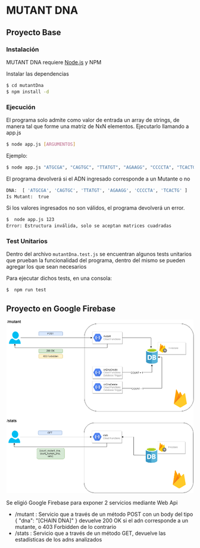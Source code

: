 # MUTANT DNA
## Proyecto Base
### Instalación
MUTANT DNA requiere [Node.js](https://nodejs.org/) y NPM

 Instalar las dependencias
```sh
$ cd mutantDna
$ npm install -d
```
### Ejecución
El programa solo admite como valor de entrada un array de strings, de manera tal que forme una matriz de NxN elementos.
Ejecutarlo llamando a app.js
```sh
$ node app.js [ARGUMENTOS]
```
Ejemplo:
```sh
$ node app.js "ATGCGA", "CAGTGC", "TTATGT", "AGAAGG", "CCCCTA", "TCACTG"
```
El programa devolverá si el ADN ingresado corresponde a un Mutante o no
```sh
DNA:  [ 'ATGCGA', 'CAGTGC', 'TTATGT', 'AGAAGG', 'CCCCTA', 'TCACTG' ]
Is Mutant:  true
```
Si los valores ingresados no son válidos, el programa devolverá un error.
```sh
$  node app.js 123
Error: Estructura inválida, solo se aceptan matrices cuadradas
```

### Test Unitarios
Dentro del archivo `mutantDna.test.js` se encuentran algunos tests unitarios que prueban la funcionalidad del programa, dentro del mismo se pueden agregar los que sean necesarios

Para ejecutar dichos tests, en una consola:
```sh
$  npm run test
```

## Proyecto en Google Firebase
![alt text](https://github.com/ezeit/mutantDna/blob/master/DNA.png)

Se eligió Google Firebase para exponer 2 servicios mediante Web Api
- /mutant : Servicio que a través de un método POST con un body del tipo { "dna": "[CHAIN DNA]" } devuelve 200 OK si el adn corresponde a un mutante, o 403 Forbidden de lo contrario
- /stats : Servicio que a través de un método GET, devuelve las estadísticas de los adns analizados
